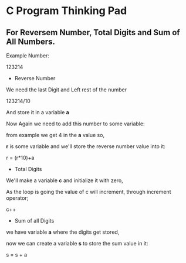 # C Program Thinking Pad

## For Reversem Number, Total Digits and Sum of All Numbers.


Example Number:

123214

- Reverse Number

We need the last Digit and Left rest of the number

123214/10

And store it in a variable **a**

Now Again we need to add this number to some variable:

from example we get 4 in the **a** value so,

**r** is some variable and we'll store the reverse number value into it:

r = (r\*10)+a

- Total Digits

We'll make a variable **c** and initialize it with zero,

As the loop is going the value of c will increment, through increment operator;

c++

- Sum of all Digits

we have variable **a** where the digits get stored,

now we can create a variable **s** to store the sum value in it:

s = s + a


